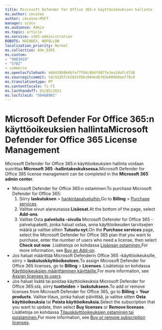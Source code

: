```yaml
---
title: Microsoft Defender For Office 365:n käyttöoikeuksien hallinta
ms.author: cmcatee
author: cmcatee-MSFT
manager: scotv
ms.audience: Admin
ms.topic: article
ms.service: o365-administration
ROBOTS: NOINDEX, NOFOLLOW
localization_priority: Normal
ms.collection: Adm_O365
ms.custom:
- "9003019"
- "5782"
- commerce
ms.openlocfilehash: 4dd438b964bfaf7f04c8b6fd87fe3ea3dafcd7d0
ms.sourcegitcommit: 5dc52d5fcb2833fbbc064edb783e609d8eef79c0
ms.translationtype: MT
ms.contentlocale: fi-FI
ms.lasthandoff: 03/05/2021
ms.locfileid: "50468981"
---
```

# <a name="microsoft-defender-for-office-365-license-management"></a><span data-ttu-id="313f5-102">Microsoft Defender For Office 365:n käyttöoikeuksien hallinta</span><span class="sxs-lookup"><span data-stu-id="313f5-102">Microsoft Defender for Office 365 License Management</span></span>

<span data-ttu-id="313f5-103">Microsoft Defender for Office 365:n käyttöoikeuksien hallinta voidaan suorittaa **Microsoft 365 -hallintakeskuksessa.**</span><span class="sxs-lookup"><span data-stu-id="313f5-103">Microsoft Defender for Office 365 license management can be completed in the  **Microsoft 365 admin center**.</span></span>

- <span data-ttu-id="313f5-104">Microsoft Defender for Office 365:n ostaminen:</span><span class="sxs-lookup"><span data-stu-id="313f5-104">To purchase Microsoft Defender for Office 365:</span></span>
    1. <span data-ttu-id="313f5-105">Siirry **laskutuksen**  >  [hankintapalveluihin.](https://go.microsoft.com/fwlink/p/?linkid=868433)</span><span class="sxs-lookup"><span data-stu-id="313f5-105">Go to **Billing** > [Purchase services](https://go.microsoft.com/fwlink/p/?linkid=868433).</span></span>
    2. <span data-ttu-id="313f5-106">Valitse sivun alareunassa **Lisäosat.**</span><span class="sxs-lookup"><span data-stu-id="313f5-106">At the bottom of the page, select **Add-ons**.</span></span>
    3. <span data-ttu-id="313f5-107">Valitse Osta **palveluita -sivulla** Microsoft Defender for Office 365 -palvelupaketti, jonka haluat ostaa, anna käyttöoikeuden tarvitsejien määrä ja valitse sitten **Tutustu nyt.**</span><span class="sxs-lookup"><span data-stu-id="313f5-107">On the **Purchase services** page, select the Microsoft Defender for Office 365 plan that you want to purchase, enter the number of users who need a license, then select **Check out now**.</span></span> <span data-ttu-id="313f5-108">Lisätietoja on kohdassa [Lisäosan ostaminen.](https://docs.microsoft.com/microsoft-365/commerce/buy-or-edit-an-add-on)</span><span class="sxs-lookup"><span data-stu-id="313f5-108">For more information, see [Buy an Add-on](https://docs.microsoft.com/microsoft-365/commerce/buy-or-edit-an-add-on).</span></span>
- <span data-ttu-id="313f5-109">Jos haluat määrittää Microsoft Defenderin Office 365 -käyttöoikeuksille, siirry   >  **laskutuskäyttöoikeuteen.**</span><span class="sxs-lookup"><span data-stu-id="313f5-109">To assign Microsoft Defender for Office 365 licenses, go to **Billing** > **Licenses**.</span></span> <span data-ttu-id="313f5-110">Lisätietoja on kohdassa [Käyttöoikeuksien määrittäminen käyttäjille.](https://docs.microsoft.com/microsoft-365/admin/manage/assign-licenses-to-users)</span><span class="sxs-lookup"><span data-stu-id="313f5-110">For more information, see [Assign licenses to users](https://docs.microsoft.com/microsoft-365/admin/manage/assign-licenses-to-users).</span></span>
- <span data-ttu-id="313f5-111">Jos haluat lisätä tai poistaa käyttöoikeuksia Microsoft Defender for Office 365:stä, siirry **tuotteiden**  >  **laskutukseen.**</span><span class="sxs-lookup"><span data-stu-id="313f5-111">To add or remove licenses from Microsoft Defender for Office 365, go to **Billing** > **Your products**.</span></span> <span data-ttu-id="313f5-112">Valitse tilaus, jonka haluat päivittää, ja valitse sitten **Osta käyttöoikeuksia** tai **Poista käyttöoikeuksia.**</span><span class="sxs-lookup"><span data-stu-id="313f5-112">Select the subscription that you want to update, then select **Buy licenses** or **Remove licenses**.</span></span> <span data-ttu-id="313f5-113">Lisätietoja on kohdassa [Tilauskäyttöoikeuksien ostaminen tai poistaminen.](https://docs.microsoft.com/microsoft-365/commerce/licenses/buy-licenses)</span><span class="sxs-lookup"><span data-stu-id="313f5-113">For more information, see [Buy or remove subscription licenses](https://docs.microsoft.com/microsoft-365/commerce/licenses/buy-licenses).</span></span>